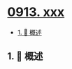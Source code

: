 # [0913. xxx](https://github.com/Tdahuyou/TNotes.leetcode/tree/main/notes/0913.%20xxx)

<!-- region:toc -->

- [1. 📝 概述](#1--概述)

<!-- endregion:toc -->

## 1. 📝 概述
